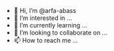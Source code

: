 - 👋 Hi, I’m @arfa-abass
- 👀 I’m interested in ...
- 🌱 I’m currently learning ...
- 💞️ I’m looking to collaborate on ...
- 📫 How to reach me ...

<!---
arfa-abass/arfa-abass is a ✨ special ✨ repository because its `README.md` (this file) appears on your GitHub profile.
You can click the Preview link to take a look at your changes.
--->
